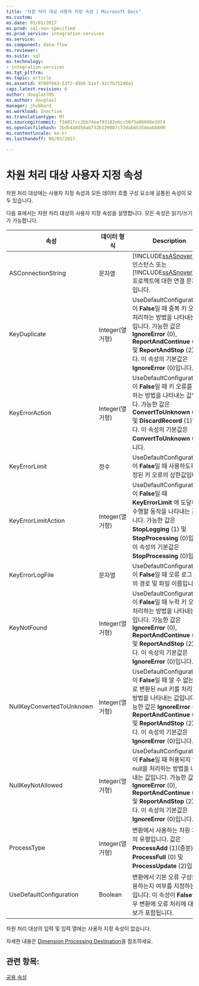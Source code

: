 ```yaml
---
title: "차원 처리 대상 사용자 지정 속성 | Microsoft Docs"
ms.custom: 
ms.date: 03/01/2017
ms.prod: sql-non-specified
ms.prod_service: integration-services
ms.service: 
ms.component: data-flow
ms.reviewer: 
ms.suite: sql
ms.technology:
- integration-services
ms.tgt_pltfrm: 
ms.topic: article
ms.assetid: 9700f663-53f2-49b6-b1ef-92c7b752d6a1
caps.latest.revision: 6
author: douglaslMS
ms.author: douglasl
manager: jhubbard
ms.workload: Inactive
ms.translationtype: MT
ms.sourcegitcommit: f3481fcc2bb74eaf93182e6cc58f5a06666e10f4
ms.openlocfilehash: 3bdb4a8d56ab732b129007c73dab6535deabb890
ms.contentlocale: ko-kr
ms.lasthandoff: 08/03/2017

---
```

# <a name="dimension-processing-destination-custom-properies"></a>차원 처리 대상 사용자 지정 속성
  차원 처리 대상에는 사용자 지정 속성과 모든 데이터 흐름 구성 요소에 공통된 속성이 모두 있습니다.  
  
 다음 표에서는 차원 처리 대상의 사용자 지정 속성을 설명합니다. 모든 속성은 읽기/쓰기가 가능합니다.  
  
|속성|데이터 형식|Description|  
|--------------|---------------|-----------------|  
|ASConnectionString|문자열|[!INCLUDE[ssASnoversion](../../includes/ssasnoversion-md.md)] 인스턴스 또는 [!INCLUDE[ssASnoversion](../../includes/ssasnoversion-md.md)] 프로젝트에 대한 연결 문자열입니다.|  
|KeyDuplicate|Integer(열거형)|UseDefaultConfiguration이 **False**일 때 중복 키 오류를 처리하는 방법을 나타내는 값입니다. 가능한 값은 **IgnoreError** (0), **ReportAndContinue** (1) 및 **ReportAndStop** (2)입니다. 이 속성의 기본값은 **IgnoreError** (0)입니다.|  
|KeyErrorAction|Integer(열거형)|UseDefaultConfiguration이 **False**일 때 키 오류를 처리하는 방법을 나타내는 값입니다. 가능한 값은 **ConvertToUnknown** (0) 및 **DiscardRecord** (1)입니다. 이 속성의 기본값은 **ConvertToUnknown** (0)입니다.|  
|KeyErrorLimit|정수|UseDefaultConfiguration이 **False**일 때 사용하도록 설정된 키 오류의 상한값입니다.|  
|KeyErrorLimitAction|Integer(열거형)|UseDefaultConfiguration이 **False**일 때 **KeyErrorLimit** 에 도달하면 수행할 동작을 나타내는 값입니다. 가능한 값은 **StopLogging** (1) 및 **StopProcessing** (0)입니다. 이 속성의 기본값은 **StopProcessing** (0)입니다.|  
|KeyErrorLogFile|문자열|UseDefaultConfiguration이 **False**일 때 오류 로그 파일의 경로 및 파일 이름입니다.|  
|KeyNotFound|Integer(열거형)|UseDefaultConfiguration이 **False**일 때 누락 키 오류를 처리하는 방법을 나타내는 값입니다. 가능한 값은 **IgnoreError** (0), **ReportAndContinue** (1) 및 **ReportAndStop** (2)입니다. 이 속성의 기본값은 **IgnoreError** (0)입니다.|  
|NullKeyConvertedToUnknown|Integer(열거형)|UseDefaultConfiguration이 **False**일 때 알 수 없는 값으로 변환된 null 키를 처리하는 방법을 나타내는 값입니다. 가능한 값은 **IgnoreError** (0), **ReportAndContinue** (1) 및 **ReportAndStop** (2)입니다. 이 속성의 기본값은 **IgnoreError** (0)입니다.|  
|NullKeyNotAllowed|Integer(열거형)|UseDefaultConfiguration이 **False**일 때 허용되지 않는 null을 처리하는 방법을 나타내는 값입니다. 가능한 값은 **IgnoreError** (0), **ReportAndContinue** (1) 및 **ReportAndStop** (2)입니다. 이 속성의 기본값은 **IgnoreError** (0)입니다.|  
|ProcessType|Integer(열거형)|변환에서 사용하는 차원 처리의 유형입니다. 값은 **ProcessAdd** (1)(증분), **ProcessFull** (0) 및 **ProcessUpdate** (2)입니다.|  
|UseDefaultConfiguration|Boolean|변환에서 기본 오류 구성을 사용하는지 여부를 지정하는 값입니다. 이 속성이 **False**인 경우 변환에 오류 처리에 대한 정보가 포함됩니다.|  
  
 차원 처리 대상의 입력 및 입력 열에는 사용자 지정 속성이 없습니다.  
  
 자세한 내용은 [Dimension Processing Destination](../../integration-services/data-flow/dimension-processing-destination.md)을 참조하세요.  
  
## <a name="see-also"></a>관련 항목:  
 [공용 속성](http://msdn.microsoft.com/library/51973502-5cc6-4125-9fce-e60fa1b7b796)  
  
  

